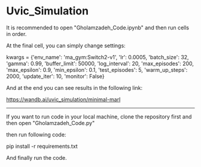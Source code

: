 # Uvic_Simulation

It is recommended to open "Gholamzadeh_Code.ipynb" and then run cells in order.
 
 At the final cell, you can simply change settings:
 
 kwargs = {'env_name': 'ma_gym:Switch2-v1',
              'lr': 0.0005,
              'batch_size': 32,
              'gamma': 0.99,
              'buffer_limit': 50000,
              'log_interval': 20,
              'max_episodes': 200,
              'max_epsilon': 0.9,
              'min_epsilon': 0.1,
              'test_episodes': 5,
              'warm_up_steps': 2000,
              'update_iter': 10,
              'monitor': False}
              
And at the end you can see results in the following link:

https://wandb.ai/uvic_simulation/minimal-marl

***********************************************************************************

If you want to run code in your local machine, clone the repository first and then open "Gholamzadeh_Code.py"

then run following code:

pip install -r requirements.txt

And finally run the code.
